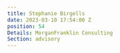```yaml
---
title: Stephanie Birgells
date: 2023-03-10 17:54:00 Z
position: 54
Details: MorganFranklin Consulting
Section: advisory
---
```


